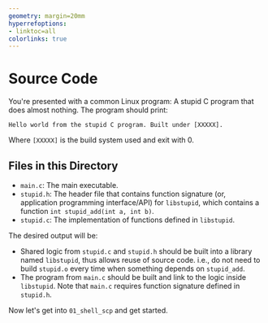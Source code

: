 ```yaml
---
geometry: margin=20mm
hyperrefoptions:
- linktoc=all
colorlinks: true
---
```

# Source Code

You're presented with a common Linux program: A stupid C program that does almost nothing. The program should print:

```text
Hello world from the stupid C program. Built under [XXXXX].
```

Where `[XXXXX]` is the build system used and exit with 0.

## Files in this Directory

- `main.c`: The main executable.
- `stupid.h`: The header file that contains function signature (or, application programming interface/API) for `libstupid`, which contains a function `int stupid_add(int a, int b)`.
- `stupid.c`: The implementation of functions defined in `libstupid`.

The desired output will be:

- Shared logic from `stupid.c` and `stupid.h` should be built into a library named `libstupid`, thus allows reuse of source code. i.e., do not need to build `stupid.o` every time when something depends on `stupid_add`.
- The program from `main.c` should be built and link to the logic inside `libstupid`. Note that `main.c` requires function signature defined in `stupid.h`.

Now let's get into `01_shell_scp` and get started.

